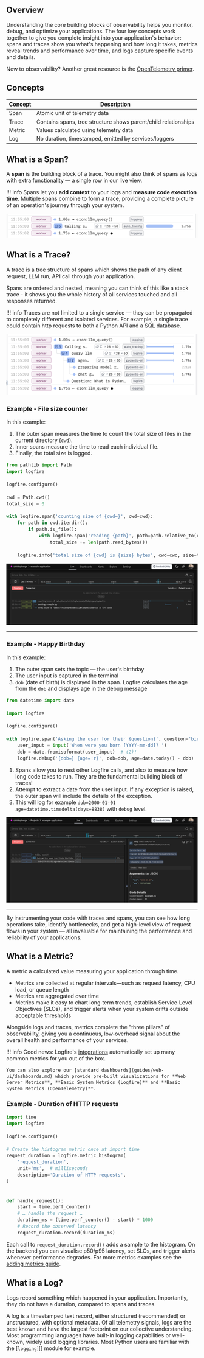 ## Overview

Understanding the core building blocks of observability helps you monitor, debug, and optimize your applications. The four key concepts work together to give you complete insight into your application's behavior: spans and traces show you what's happening and how long it takes, metrics reveal trends and performance over time, and logs capture specific events and details.

New to observability? Another great resource is the [OpenTelemetry primer](https://opentelemetry.io/docs/concepts/observability-primer/).

## Concepts

| Concept | Description                                                     |
| ------- | --------------------------------------------------------------- |
| Span    | Atomic unit of telemetry data                                   |
| Trace   | Contains spans, tree structure shows parent/child relationships |
| Metric  | Values calculated using telemetry data                          |
| Log     | No duration, timestamped, emitted by services/loggers           |

## What is a Span?

A **span** is the building block of a trace. You might also think of spans as logs with extra functionality — a single row in our live view.

!!! info
    Spans let you **add context** to your logs and **measure code execution time**. Multiple spans combine to form a trace, providing a complete picture of an operation's journey through your system.

![Spans](images/concepts/spans.png)

## What is a Trace?

A trace is a tree structure of spans which shows the path of any client request, LLM run, API call through your application.

Spans are ordered and nested, meaning you can think of this like a stack trace - it shows you the whole history of all services touched and all responses returned.

!!! info
    Traces are not limited to a single service — they can be propagated to completely different and isolated services. For example, a single trace could contain http requests to both a Python API and a SQL database.

![Trace](images/concepts/trace.png)

### Example - File size counter

In this example:

1. The outer span measures the time to count the total size of files in the current directory (`cwd`).
2. Inner spans measure the time to read each individual file.
3. Finally, the total size is logged.

```py
from pathlib import Path
import logfire

logfire.configure()

cwd = Path.cwd()
total_size = 0

with logfire.span('counting size of {cwd=}', cwd=cwd):
    for path in cwd.iterdir():
        if path.is_file():
            with logfire.span('reading {path}', path=path.relative_to(cwd)):
                total_size += len(path.read_bytes())

    logfire.info('total size of {cwd} is {size} bytes', cwd=cwd, size=total_size)
```

![Counting size of loaded files screenshot](images/logfire-screenshot-first-steps-load-files.png)

---

### Example - Happy Birthday

In this example:

1. The outer span sets the topic — the user's birthday
2. The user input is captured in the terminal
3. `dob` (date of birth) is displayed in the span. Logfire calculates the age from the `dob` and displays age in the debug message

```py
from datetime import date

import logfire

logfire.configure()

with logfire.span('Asking the user for their {question}', question='birthday'):  # (1)!
    user_input = input('When were you born [YYYY-mm-dd]? ')
    dob = date.fromisoformat(user_input)  # (2)!
    logfire.debug('{dob=} {age=!r}', dob=dob, age=date.today() - dob)  # (3)!
```

1. Spans allow you to nest other Logfire calls, and also to measure how long code takes to run. They are the fundamental building block of traces!
2. Attempt to extract a date from the user input. If any exception is raised, the outer span will include the details of the exception.
3. This will log for example `dob=2000-01-01 age=datetime.timedelta(days=8838)` with `debug` level.

![Logfire hello world screenshot](images/index/logfire-screenshot-hello-world-age.png)

---

By instrumenting your code with traces and spans, you can see how long operations take, identify bottlenecks,
and get a high-level view of request flows in your system — all invaluable for maintaining the performance and
reliability of your applications.

## What is a Metric?

A metric a calculated value measuring your application through time.

- Metrics are collected at regular intervals—such as request latency, CPU load, or queue length
- Metrics are aggregated over time
- Metrics make it easy to chart long‑term trends, establish Service‑Level Objectives (SLOs), and trigger alerts when your system drifts outside acceptable thresholds

Alongside logs and traces, metrics complete the "three pillars" of observability, giving you a continuous,
low‑overhead signal about the overall health and performance of your services.

!!! info
    Good news: Logfire's [integrations](integrations/index.md) automatically set up many common metrics for you out of the box.

    You can also explore our [standard dashboards](guides/web-ui/dashboards.md) which provide pre-built visualizations for **Web Server Metrics**, **Basic System Metrics (Logfire)** and **Basic System Metrics (OpenTelemetry)**.

### Example - Duration of HTTP requests

```python
import time
import logfire

logfire.configure()

# Create the histogram metric once at import time
request_duration = logfire.metric_histogram(
    'request_duration',
    unit='ms',  # milliseconds
    description='Duration of HTTP requests',
)


def handle_request():
    start = time.perf_counter()
    # … handle the request …
    duration_ms = (time.perf_counter() - start) * 1000
    # Record the observed latency
    request_duration.record(duration_ms)
```

Each call to `request_duration.record()` adds a sample to the histogram. On the backend you can visualise
p50/p95 latency, set SLOs, and trigger alerts whenever performance degrades. For more metrics examples
see the [adding metrics guide](guides/onboarding-checklist/add-metrics.md).

## What is a Log?

Logs record something which happened in your application. Importantly, they do not have a duration, compared to spans and traces.

A log is a timestamped text record, either structured (recommended) or unstructured, with optional metadata. Of all telemetry signals, logs are the best known and have the largest footprint on our collective understanding. Most programming languages have built-in logging capabilities or well-known, widely used logging libraries. Most Python users are familiar with the [`logging`][] module for example.

